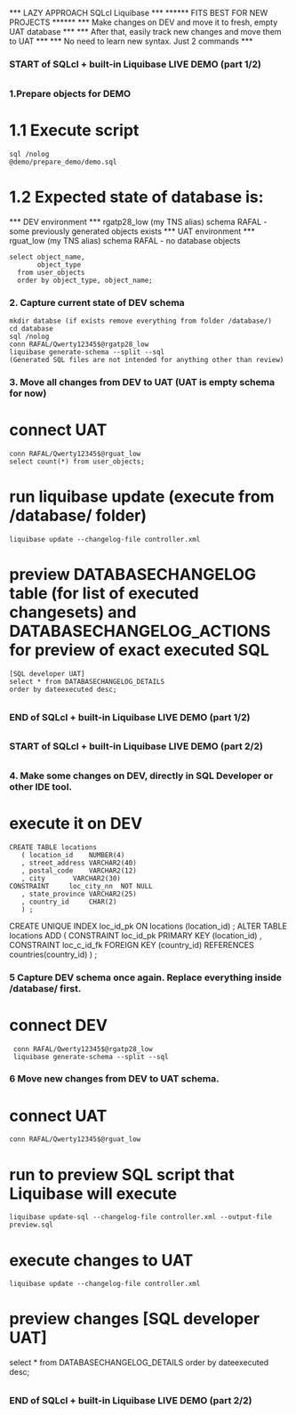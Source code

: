 
*** LAZY APPROACH SQLcl Liquibase ***
****** FITS BEST FOR NEW PROJECTS ******
*** Make changes on DEV and move it to fresh, empty UAT database ***
*** After that, easily track new changes and move them to UAT ***
*** No need to learn new syntax. Just 2 commands ***

#####
### START of SQLcl + built-in Liquibase LIVE DEMO (part 1/2)
######

### 1.Prepare objects for DEMO
  # 1.1 Execute script 
    sql /nolog
    @demo/prepare_demo/demo.sql
  # 1.2 Expected state of database is:
  *** DEV environment ***
    rgatp28_low (my TNS alias)
    schema RAFAL - some previously generated objects exists
  *** UAT environment *** 
    rguat_low (my TNS alias)
    schema RAFAL - no database objects

    select object_name, 
           object_type
      from user_objects
      order by object_type, object_name;
### 2. Capture current state of DEV schema
    mkdir databse (if exists remove everything from folder /database/)
    cd database 
    sql /nolog
    conn RAFAL/Qwerty12345$@rgatp28_low
    liquibase generate-schema --split --sql
    (Generated SQL files are not intended for anything other than review)

### 3. Move all changes from DEV to UAT (UAT is empty schema for now)
  # connect UAT
    conn RAFAL/Qwerty12345$@rguat_low
    select count(*) from user_objects;
  # run liquibase update  (execute from /database/ folder)
    liquibase update --changelog-file controller.xml
  # preview DATABASECHANGELOG table (for list of executed changesets) and DATABASECHANGELOG_ACTIONS for preview of exact executed SQL
    [SQL developer UAT]
    select * from DATABASECHANGELOG_DETAILS
    order by dateexecuted desc;

######
### END of SQLcl + built-in Liquibase LIVE DEMO (part 1/2)
######

######
### START of SQLcl + built-in Liquibase LIVE DEMO (part 2/2)
######
 ### 4. Make some changes on DEV, directly in SQL Developer or other IDE tool.
   # execute it on DEV
    CREATE TABLE locations
       ( location_id    NUMBER(4)
       , street_address VARCHAR2(40)
       , postal_code    VARCHAR2(12)
       , city       VARCHAR2(30)
   	CONSTRAINT     loc_city_nn  NOT NULL
       , state_province VARCHAR2(25)
       , country_id     CHAR(2)
       ) ;
   CREATE UNIQUE INDEX loc_id_pk
   ON locations (location_id) ;
   ALTER TABLE locations
   ADD ( CONSTRAINT loc_id_pk
          		 PRIMARY KEY (location_id)
       , CONSTRAINT loc_c_id_fk
          		 FOREIGN KEY (country_id)
           	  REFERENCES countries(country_id) 
       ) ;
### 5 Capture DEV schema once again. Replace everything inside /database/ first.
  # connect DEV
     conn RAFAL/Qwerty12345$@rgatp28_low
     liquibase generate-schema --split --sql
### 6 Move new changes from DEV to UAT schema.
  # connect UAT
    conn RAFAL/Qwerty12345$@rguat_low
   # run to preview SQL script that Liquibase will execute
    liquibase update-sql --changelog-file controller.xml --output-file preview.sql
   # execute changes to UAT
    liquibase update --changelog-file controller.xml
   # preview changes [SQL developer UAT]
   select * from DATABASECHANGELOG_DETAILS
   order by dateexecuted desc;
  
  ######
  ### END of SQLcl + built-in Liquibase LIVE DEMO (part 2/2)
  ######


